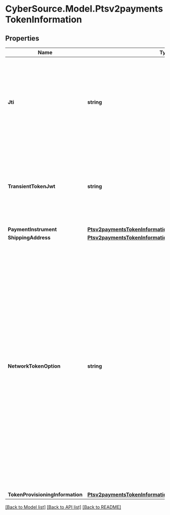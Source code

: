 # CyberSource.Model.Ptsv2paymentsTokenInformation
## Properties

Name | Type | Description | Notes
------------ | ------------- | ------------- | -------------
**Jti** | **string** | TMS Transient Token, 64 hexadecimal id value representing captured payment credentials (including Sensitive Authentication Data, e.g. CVV).  | [optional] 
**TransientTokenJwt** | **string** | Flex API Transient Token encoded as JWT (JSON Web Token), e.g. Flex microform or Unified Payment checkout result.  | [optional] 
**PaymentInstrument** | [**Ptsv2paymentsTokenInformationPaymentInstrument**](Ptsv2paymentsTokenInformationPaymentInstrument.md) |  | [optional] 
**ShippingAddress** | [**Ptsv2paymentsTokenInformationShippingAddress**](Ptsv2paymentsTokenInformationShippingAddress.md) |  | [optional] 
**NetworkTokenOption** | **string** | Indicates whether a payment network token associated with a TMS token should be used for authorization. This field can contain one of following values:  - &#x60;ignore&#x60;: Use a tokenized card number for an authorization, even if the TMS token has an associated payment network token. - &#x60;prefer&#x60;: (Default) Use an associated payment network token for an authorization if the TMS token has one; otherwise, use the tokenized card number.  | [optional] 
**TokenProvisioningInformation** | [**Ptsv2paymentsTokenInformationTokenProvisioningInformation**](Ptsv2paymentsTokenInformationTokenProvisioningInformation.md) |  | [optional] 

[[Back to Model list]](../README.md#documentation-for-models) [[Back to API list]](../README.md#documentation-for-api-endpoints) [[Back to README]](../README.md)

